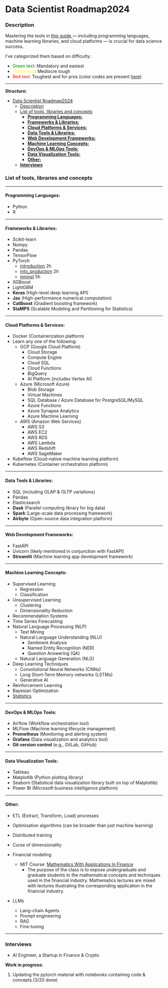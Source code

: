 # Data Scientist Roadmap2024

### Description
Mastering the tools in [this guide ](https://www.notion.so/AI-Roadmap-2024-b06e9b87fe8940f191b68d7100f01eed)— including programming languages, machine learning libraries, and cloud platforms — is crucial for data science success.

I've categorized them based on difficulty:
* <span style="color:green"> Green text</span>: Mandatory and easiest
* <span style="color:yellow"> Yellow text</span>: Mediocre tough
* <span style="color:red"> Red text</span>: Toughest and for pros
(color codes are present [here](https://www.notion.so/AI-Roadmap-2024-b06e9b87fe8940f191b68d7100f01eed))


---
**Structure:** 
- [Data Scientist Roadmap2024](#data-scientist-roadmap2024)
    - [Description](#description)
    - [List of tools, libraries and concepts](#list-of-tools-libraries-and-concepts)
      - [**Programming Languages:**](#programming-languages)
      - [**Frameworks \& Libraries:**](#frameworks--libraries)
      - [**Cloud Platforms \& Services:**](#cloud-platforms--services)
      - [**Data Tools \& Libraries:**](#data-tools--libraries)
      - [**Web Development Frameworks:**](#web-development-frameworks)
      - [**Machine Learning Concepts:**](#machine-learning-concepts)
      - [**DevOps \& MLOps Tools:**](#devops--mlops-tools)
      - [**Data Visualization Tools:**](#data-visualization-tools)
      - [**Other:**](#other)
    - [**Interviews**](#interviews)

### List of tools, libraries and concepts 
---
#### **Programming Languages:**

- Python
- R

---

#### **Frameworks & Libraries:**

- Scikit-learn
- Numpy
- Pandas
- TensorFlow
- PyTorch
  - [introduction](https://github.com/xandie985/data-scientist-roadmap2024/blob/main/pytorch/ch1.introduction.ipynb) 2h
  - [into_production](https://github.com/xandie985/data-scientist-roadmap2024/blob/main/pytorch/ch2_production.ipynb) 2h
  - [mninst](https://github.com/xandie985/data-scientist-roadmap2024/blob/main/pytorch/ch3.mnist.ipynb) 5h
- XGBoost
- LightGBM
- **Keras** (High-level deep learning API)
- **Jax** (High-performance numerical computation)
- **CatBoost** (Gradient boosting framework)
- **StaMPS** (Scalable Modeling and Partitioning for Statistics)

---

#### **Cloud Platforms & Services:**

- Docker (Containerization platform)
- Learn any one of the following:
    - GCP (Google Cloud Platform)
        - Cloud Storage
        - Compute Engine
        - Cloud SQL
        - Cloud Functions
        - BigQuery
        - AI Platform (includes Vertex AI)
    - Azure (Microsoft Azure)
        - Blob Storage
        - Virtual Machines
        - SQL Database / Azure Database for PostgreSQL/MySQL
        - Azure Functions
        - Azure Synapse Analytics
        - Azure Machine Learning
    - AWS (Amazon Web Services)
        - AWS S3
        - AWS EC2
        - AWS RDS
        - AWS Lambda
        - AWS Redshift
        - AWS SageMaker
- Kubeflow (Cloud-native machine learning platform)
- Kubernetes (Container orchestration platform)

---

#### **Data Tools & Libraries:**

- SQL (including OLAP & OLTP variations)
- Pandas
- Elasticsearch
- **Dask** (Parallel computing library for big data)
- **Spark** (Large-scale data processing framework)
- **Airbyte** (Open-source data integration platform)

---

#### **Web Development Frameworks:**

- FastAPI
- Uvicorn (likely mentioned in conjunction with FastAPI)
- **Streamlit** (Machine learning app development framework)

---

#### **Machine Learning Concepts:**

- Supervised Learning
    - Regression
    - Classification
- Unsupervised Learning
    - Clustering
    - Dimensionality Reduction
- Recommendation Systems
- Time Series Forecasting
- Natural Language Processing (NLP)
    - Text Mining
    - Natural Language Understanding (NLU)
        - Sentiment Analysis
        - Named Entity Recognition (NER)
        - Question Answering (QA)
    - Natural Language Generation (NLG)
- Deep Learning Techniques
    - Convolutional Neural Networks (CNNs)
    - Long Short-Term Memory networks (LSTMs)
    - Generative AI
- Reinforcement Learning
- Bayesian Optimization
- [Statistics](https://github.com/xandie985/data-scientist-roadmap2024/blob/main/Statistics/statistics.md) 

---

#### **DevOps & MLOps Tools:**

- Airflow (Workflow orchestration tool)
- MLFlow (Machine learning lifecycle management)
- **Prometheus** (Monitoring and alerting system)
- **Grafana** (Data visualization and analytics tool)
- **Git version control** (e.g., GitLab, GitHub)

---

#### **Data Visualization Tools:**

- Tableau
- Matplotlib (Python plotting library)
- Seaborn (Statistical data visualization library built on top of Matplotlib)
- Power BI (Microsoft business intelligence platform)

---

#### **Other:**

- ETL (Extract, Transform, Load) processes
- Optimisation algorithms (can be broader than just machine learning)
- Distributed training
- Curse of dimensionality
- Financial modeling
  - MIT Course: [Mathematics With Applications In Finance](https://ocw.mit.edu/courses/18-s096-topics-in-mathematics-with-applications-in-finance-fall-2013/video_galleries/video-lectures/)
    - The purpose of the class is to expose undergraduate and graduate students to the mathematical concepts and techniques used in the financial industry. Mathematics lectures are mixed with lectures illustrating the corresponding application in the financial industry. 

- LLMs
    - Lang-chain Agents
    - Prompt engineering
    - RAG
    - Fine-tuning
---
### **Interviews**
- AI Engineer, a Startup in Finance & Crypto

**Work in progress:**
1. Updating the pytorch material with notebooks containing code & concepts.(3/20 done)